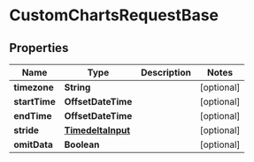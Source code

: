 

# CustomChartsRequestBase


## Properties

| Name | Type | Description | Notes |
|------------ | ------------- | ------------- | -------------|
|**timezone** | **String** |  |  [optional] |
|**startTime** | **OffsetDateTime** |  |  [optional] |
|**endTime** | **OffsetDateTime** |  |  [optional] |
|**stride** | [**TimedeltaInput**](TimedeltaInput.md) |  |  [optional] |
|**omitData** | **Boolean** |  |  [optional] |



